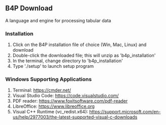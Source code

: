 ## B4P Download

A language and engine for processing tabular data

### Installation
1. Click on the  B4P installation file of choice (Win, Mac, Linux) and download
2. Double-click the downloaded file; this will unzip as 'b4p_installation'
3. In the terminal, change directory to 'b4p_installation'
4. Type './setup' to launch setup program


### Windows Supporting Applications
1. Terminal:  https://cmder.net/
2. Visual Studio Code:  https://code.visualstudio.com/
3. PDF reader: https://www.foxitsoftware.com/pdf-reader
4. LibreOffice: https://www.libreoffice.org
5. Visual C++ Runtime (vc_redist.x64):  https://support.microsoft.com/en-us/help/2977003/the-latest-supported-visual-c-downloads

